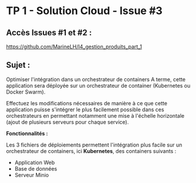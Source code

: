 # TP 1 - Solution Cloud - Issue #3

Accès Issues #1 et #2 :
-
https://github.com/MarineLH/I4_gestion_produits_part_1

Sujet : 
-

Optimiser l'intégration dans un orchestrateur de containers
A terme, cette application sera déployée sur un orchestrateur de container (Kubernetes ou Docker Swarm).

Effectuez les modifications nécessaires de manière à ce que cette application puisse s'intégrer le plus facilement possible dans ces orchestrateurs en permettant notamment une mise à l'échelle horizontale (ajout de plusieurs serveurs pour chaque service).


**Fonctionnalités :**

Les 3 fichiers de déploiements permettent l'intégration plus facile sur un orchestrateur de containers, ici **Kubernetes**, 
des containers suivants :
- Application Web
- Base de données
- Serveur Minio
